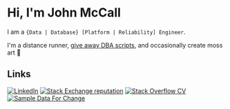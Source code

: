 # Hi, I'm John McCall

I am a `{Data | Database} [Platform | Reliability] Engineer`.

I'm a distance runner, [give away DBA scripts](https://github.com/LowlyDBA/dba-multitool), and occasionally create moss art :deciduous_tree:

## Links

[![LinkedIn](https://img.shields.io/badge/LinkedIn--_.svg?style=social&logo=linkedin)][linkedin]
[![Stack Exchange reputation](https://img.shields.io/stackexchange/dba/r/45616?label=DBA%20StackExchange&logo=stackexchange&style=social)][dba.se]
[![Stack Overflow CV](https://img.shields.io/badge/StackOverflow%20CV--grey?style=social&logo=stack-overflow)][se.dev]
[![Sample Data For Change](https://img.shields.io/badge/Sample%20Data%20For%20Change%20%E2%9D%A4--red?style=social)][sdfc]

[sdfc]: https://sampledataforchange.github.io/
[dba.se]: https://dba.stackexchange.com/users/45616/lowlydba/
[linkedin]: https://www.linkedin.com/in/johnhmccall/
[se.dev]: https://stackoverflow.com/users/story/4406684
